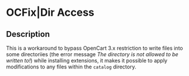 #  OCFix|Dir Access

## Description
This is a workaround to bypass OpenCart 3.x restriction to write files into some directoriies (the error message *The directory is not allowed to be written to!*) while installing extensions, it makes it possible to apply modifications to any files within the `catalog` directory.

